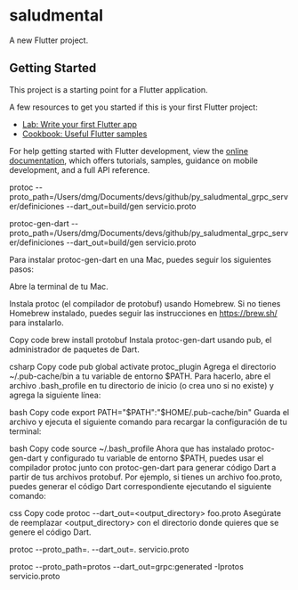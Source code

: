 # saludmental

A new Flutter project.

## Getting Started

This project is a starting point for a Flutter application.

A few resources to get you started if this is your first Flutter project:

- [Lab: Write your first Flutter app](https://docs.flutter.dev/get-started/codelab)
- [Cookbook: Useful Flutter samples](https://docs.flutter.dev/cookbook)

For help getting started with Flutter development, view the
[online documentation](https://docs.flutter.dev/), which offers tutorials,
samples, guidance on mobile development, and a full API reference.


protoc --proto_path=/Users/dmg/Documents/devs/github/py_saludmental_grpc_server/definiciones --dart_out=build/gen servicio.proto

protoc-gen-dart --proto_path=/Users/dmg/Documents/devs/github/py_saludmental_grpc_server/definiciones --dart_out=build/gen servicio.proto


Para instalar protoc-gen-dart en una Mac, puedes seguir los siguientes pasos:

Abre la terminal de tu Mac.

Instala protoc (el compilador de protobuf) usando Homebrew. Si no tienes Homebrew instalado, puedes seguir las instrucciones en https://brew.sh/ para instalarlo.

Copy code
brew install protobuf
Instala protoc-gen-dart usando pub, el administrador de paquetes de Dart.

csharp
Copy code
pub global activate protoc_plugin
Agrega el directorio ~/.pub-cache/bin a tu variable de entorno $PATH. Para hacerlo, abre el archivo .bash_profile en tu directorio de inicio (o crea uno si no existe) y agrega la siguiente línea:

bash
Copy code
export PATH="$PATH":"$HOME/.pub-cache/bin"
Guarda el archivo y ejecuta el siguiente comando para recargar la configuración de tu terminal:

bash
Copy code
source ~/.bash_profile
Ahora que has instalado protoc-gen-dart y configurado tu variable de entorno $PATH, puedes usar el compilador protoc junto con protoc-gen-dart para generar código Dart a partir de tus archivos protobuf. Por ejemplo, si tienes un archivo foo.proto, puedes generar el código Dart correspondiente ejecutando el siguiente comando:

css
Copy code
protoc --dart_out=<output_directory> foo.proto
Asegúrate de reemplazar <output_directory> con el directorio donde quieres que se genere el código Dart.


protoc --proto_path=. --dart_out=. servicio.proto      


protoc --proto_path=protos  --dart_out=grpc:generated -Iprotos servicio.proto